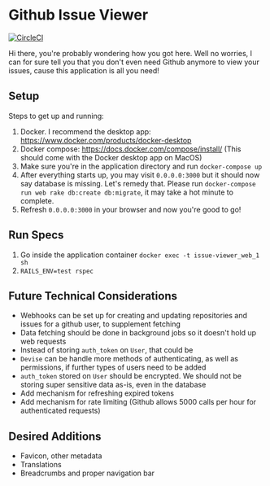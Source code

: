 # Github Issue Viewer 

[![CircleCI](https://circleci.com/gh/dfan1028/issue-viewer.svg?style=svg)](https://circleci.com/gh/dfan1028/issue-viewer)

Hi there, you're probably wondering how you got here. Well no worries, I can for sure tell you that you don't even need Github anymore to view your issues, cause this application is all you need!

## Setup

Steps to get up and running:
1. Docker. I recommend the desktop app: https://www.docker.com/products/docker-desktop
2. Docker compose: https://docs.docker.com/compose/install/ (This should come with the Docker desktop app on MacOS)
3. Make sure you're in the application directory and run `docker-compose up`
4. After everything starts up, you may visit `0.0.0.0:3000` but it should now say database is missing. Let's remedy that. Please run `docker-compose run web rake db:create db:migrate`, it may take a hot minute to complete.
5. Refresh `0.0.0.0:3000` in your browser and now you're good to go!

## Run Specs

1. Go inside the application container `docker exec -t issue-viewer_web_1 sh`
2. `RAILS_ENV=test rspec`

## Future Technical Considerations

- Webhooks can be set up for creating and updating repositories and issues for a github user, to supplement fetching
- Data fetching should be done in background jobs so it doesn't hold up web requests
- Instead of storing `auth_token` on `User`, that could be
- `Devise` can be handle more methods of authenticating, as well as permissions, if further types of users need to be added
- `auth_token` stored on `User` should be encrypted. We should not be storing super sensitive data as-is, even in the database
- Add mechanism for refreshing expired tokens
- Add mechanism for rate limiting (Github allows 5000 calls per hour for authenticated requests)

## Desired Additions

- Favicon, other metadata
- Translations
- Breadcrumbs and proper navigation bar
